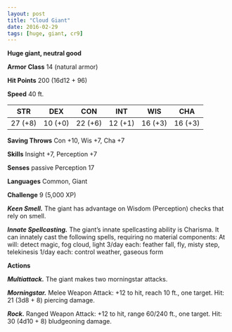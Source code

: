 ```yaml
---
layout: post
title: "Cloud Giant"
date: 2016-02-29
tags: [huge, giant, cr9]
---
```


**Huge giant, neutral good**

**Armor Class** 14 (natural armor)

**Hit Points** 200 (16d12 + 96)

**Speed** 40 ft.

|   STR   |   DEX   |   CON   |   INT   |   WIS   |   CHA   |
|:-----:|:-----:|:-----:|:-----:|:-----:|:-----:|
| 27 (+8) | 10 (+0) | 22 (+6) | 12 (+1) | 16 (+3) | 16 (+3) |

**Saving Throws** Con +10, Wis +7, Cha +7 

**Skills** Insight +7, Perception +7 

**Senses** passive Perception 17 

**Languages** Common, Giant 

**Challenge** 9 (5,000 XP)

***Keen Smell.*** The giant has advantage on Wisdom (Perception) checks that rely on smell. 

***Innate Spellcasting.*** The giant’s innate spellcasting ability is Charisma. It can innately cast the following spells, requiring no material components: At will: detect magic, fog cloud, light 3/day each: feather fall, fly, misty step, telekinesis 1/day each: control weather, gaseous form 

**Actions** 

***Multiattack.*** The giant makes two morningstar attacks. 

***Morningstar.*** Melee Weapon Attack: +12 to hit, reach 10 ft., one target. Hit: 21 (3d8 + 8) piercing damage. 

***Rock.*** Ranged Weapon Attack: +12 to hit, range 60/240 ft., one target. Hit: 30 (4d10 + 8) bludgeoning damage.
